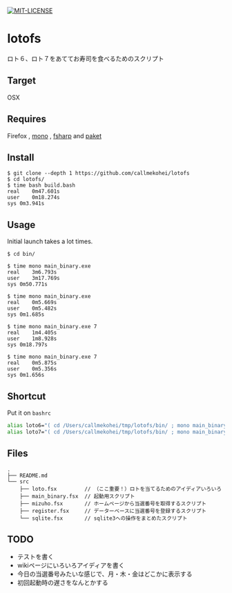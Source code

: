 [![MIT-LICENSE](http://img.shields.io/badge/license-MIT-blue.svg?style=flat)](https://github.com/callmekohei/lotofs/blob/master/LICENSE)


# lotofs

ロト６、ロト７をあててお寿司を食べるためのスクリプト

## Target

OSX

## Requires

Firefox
, [mono](https://github.com/mono/mono)
, [fsharp](https://github.com/fsharp/fsharp)
and [paket](https://github.com/fsprojects/Paket)


## Install

```
$ git clone --depth 1 https://github.com/callmekohei/lotofs
$ cd lotofs/
$ time bash build.bash
real	0m47.601s
user	0m18.274s
sys	0m3.941s
```

## Usage

Initial launch takes a lot times.

```shell
$ cd bin/

$ time mono main_binary.exe
real	3m6.793s
user	3m17.769s
sys	0m50.771s

$ time mono main_binary.exe
real	0m5.669s
user	0m5.482s
sys	0m1.685s

$ time mono main_binary.exe 7
real	1m4.405s
user	1m8.928s
sys	0m18.797s

$ time mono main_binary.exe 7
real	0m5.875s
user	0m5.356s
sys	0m1.656s
```

## Shortcut

Put it on `bashrc`
```bash
alias loto6="( cd /Users/callmekohei/tmp/lotofs/bin/ ; mono main_binary.exe   )"
alias loto7="( cd /Users/callmekohei/tmp/lotofs/bin/ ; mono main_binary.exe 7 )"
```

## Files

```
.
├── README.md
└── src
    ├── loto.fsx         // （ここ重要！）ロトを当てるためのアイディアいろいろ
    ├── main_binary.fsx  // 起動用スクリプト
    ├── mizuho.fsx       // ホームページから当選番号を取得するスクリプト
    ├── register.fsx     // データーベースに当選番号を登録するスクリプト
    └── sqlite.fsx       // sqlite3への操作をまとめたスクリプト
```

## TODO

- テストを書く
- wikiページにいろいろアイディアを書く
- 今日の当選番号みたいな感じで、月・木・金はどこかに表示する
- 初回起動時の遅さをなんとかする
